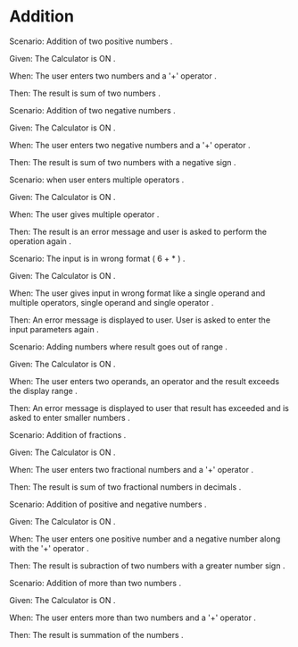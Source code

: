 
# Addition

Scenario: Addition of two positive numbers .

  Given: The Calculator is ON .

  When:  The user enters two numbers and a '+' operator .

  Then:  The result is sum of two numbers .

Scenario: Addition of two negative numbers .

  Given: The Calculator is ON .

  When: The user enters two negative numbers and a '+' operator .

  Then: The result is sum of two numbers with a negative sign .
  
Scenario: when user enters multiple operators .

  Given: The Calculator is ON .

  When: The user gives multiple operator .

  Then: The result is an error message and
        user is asked to perform the operation again .
  
Scenario: The input is in wrong format ( 6 + * ) .

  Given: The Calculator is ON .

  When: The user gives input in wrong format like a single operand
        and multiple operators, single operand and single operator .

  Then: An error message is displayed to user.
        User is asked to enter the input parameters again .
  
Scenario: Adding numbers where result goes out of range .

  Given: The Calculator is ON .

  When: The user enters two operands, an operator and
        the result exceeds the display range .
  
  Then: An error message is displayed to user that result has exceeded and
        is asked to enter smaller numbers .

Scenario: Addition of fractions .

  Given: The Calculator is ON .

  When:  The user enters two fractional numbers and a '+' operator .

  Then:  The result is sum of two fractional numbers in decimals .

Scenario: Addition of positive and negative numbers .

  Given: The Calculator is ON .

  When:  The user enters one positive number and a negative number
         along with the '+' operator .

  Then:  The result is subraction of two numbers with a greater number sign .

Scenario: Addition of more than two numbers .

  Given: The Calculator is ON .

  When:  The user enters more than two numbers and a '+' operator .
  
  Then:  The result is summation of the numbers .
